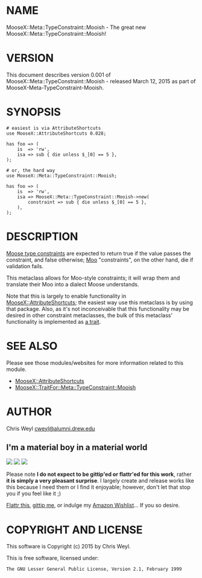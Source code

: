# NAME

MooseX::Meta::TypeConstraint::Mooish - The great new MooseX::Meta::TypeConstraint::Mooish!

# VERSION

This document describes version 0.001 of MooseX::Meta::TypeConstraint::Mooish - released March 12, 2015 as part of MooseX-Meta-TypeConstraint-Mooish.

# SYNOPSIS

    # easiest is via AttributeShortcuts
    use MooseX::AttributeShortcuts 0.028;

    has foo => (
        is  => 'rw',
        isa => sub { die unless $_[0] == 5 },
    );

    # or, the hard way
    use MooseX::Meta::TypeConstraint::Mooish;

    has foo => (
        is  => 'rw',
        isa => MooseX::Meta::TypeConstraint::Mooish->new(
            constraint => sub { die unless $_[0] == 5 },
        ),
    );

# DESCRIPTION

[Moose type constraints](https://metacpan.org/pod/Moose::Meta::TypeConstraint) are expected to return
true if the value passes the constraint, and false otherwise; [Moo](https://metacpan.org/pod/Moo)
"constraints", on the other hand, die if validation fails.

This metaclass allows for Moo-style constraints; it will wrap them and
translate their Moo into a dialect Moose understands.

Note that this is largely to enable functionality in
[MooseX::AttributeShortcuts](https://metacpan.org/pod/MooseX::AttributeShortcuts); the easiest way use this metaclass is by using
that package.  Also, as it's not inconceivable that this functionality may be
desired in other constraint metaclasses, the bulk of this metaclass'
functionality is implemented as
[a trait](https://metacpan.org/pod/MooseX::TraitFor::Meta::TypeConstraint::Mooish).

# SEE ALSO

Please see those modules/websites for more information related to this module.

- [MooseX::AttributeShortcuts](https://metacpan.org/pod/MooseX::AttributeShortcuts)
- [MooseX::TraitFor::Meta::TypeConstraint::Mooish](https://metacpan.org/pod/MooseX::TraitFor::Meta::TypeConstraint::Mooish)

# AUTHOR

Chris Weyl <cweyl@alumni.drew.edu>

## I'm a material boy in a material world

<div>
    <a href="https://www.gittip.com/RsrchBoy/"><img src="https://raw.githubusercontent.com/gittip/www.gittip.com/master/www/assets/%25version/logo.png" /></a>
    <a href="http://bit.ly/rsrchboys-wishlist"><img src="http://wps.io/wp-content/uploads/2014/05/amazon_wishlist.resized.png" /></a>
    <a href="https://flattr.com/submit/auto?user_id=RsrchBoy&url=&title=RsrchBoy's%20CPAN%20MooseX-Meta-TypeConstraint-Mooish&tags=%22RsrchBoy's%20MooseX-Meta-TypeConstraint-Mooish%20in%20the%20CPAN%22"><img src="http://api.flattr.com/button/flattr-badge-large.png" /></a>
</div>

Please note **I do not expect to be gittip'ed or flattr'ed for this work**,
rather **it is simply a very pleasant surprise**. I largely create and release
works like this because I need them or I find it enjoyable; however, don't let
that stop you if you feel like it ;)

[Flattr this](https://flattr.com/submit/auto?user_id=RsrchBoy&url=&title=RsrchBoy&#x27;s%20CPAN%20MooseX-Meta-TypeConstraint-Mooish&tags=%22RsrchBoy&#x27;s%20MooseX-Meta-TypeConstraint-Mooish%20in%20the%20CPAN%22),
[gittip me](https://www.gittip.com/RsrchBoy/), or indulge my
[Amazon Wishlist](http://bit.ly/rsrchboys-wishlist)...  If you so desire.

# COPYRIGHT AND LICENSE

This software is Copyright (c) 2015 by Chris Weyl.

This is free software, licensed under:

    The GNU Lesser General Public License, Version 2.1, February 1999
